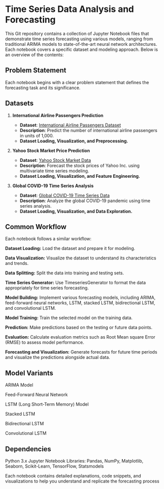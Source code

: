 # Time Series Data Analysis and Forecasting

This Git repository contains a collection of Jupyter Notebook files that demonstrate time series forecasting using various models, ranging from traditional ARIMA models to state-of-the-art neural network architectures. Each notebook covers a specific dataset and modeling approach. Below is an overview of the contents:

## Problem Statement
Each notebook begins with a clear problem statement that defines the forecasting task and its significance.

## Datasets
1. **International Airline Passengers Prediction**
   - **Dataset**: [International Airline Passengers Dataset](https://www.kaggle.com/datasets/rakannimer/air-passengers)
   - **Description**: Predict the number of international airline passengers in units of 1,000.
   - **Dataset Loading, Visualization, and Preprocessing.**

2. **Yahoo Stock Market Price Prediction**
   - **Dataset**: [Yahoo Stock Market Data](https://finance.yahoo.com/quote/GE/history/)
   - **Description**: Forecast the stock prices of Yahoo Inc. using multivariate time series modeling.
   - **Dataset Loading, Visualization, and Feature Engineering.**

3. **Global COVID-19 Time Series Analysis**
   - **Dataset**: [Global COVID-19 Time Series Data](https://github.com/CSSEGISandData/COVID-19/blob/master/csse_covid_19_data/csse_covid_19_time_series/time_series_covid19_confirmed_global.csv)
   - **Description**: Analyze the global COVID-19 pandemic using time series analysis.
   - **Dataset Loading, Visualization, and Data Exploration.**


## Common Workflow
Each notebook follows a similar workflow:

**Dataset Loading:** Load the dataset and prepare it for modeling.

**Data Visualization:** Visualize the dataset to understand its characteristics and trends.

**Data Splitting:** Split the data into training and testing sets.

**Time Series Generator:** Use TimeseriesGenerator to format the data appropriately for time series forecasting.

**Model Building:** Implement various forecasting models, including ARIMA, feed-forward neural networks, LSTM, stacked LSTM, bidirectional LSTM, and convolutional LSTM.

**Model Training:** Train the selected model on the training data.

**Prediction:** Make predictions based on the testing or future data points.

**Evaluation:** Calculate evaluation metrics such as Root Mean square Error (RMSE) to assess model performance.

**Forecasting and Visualization:** Generate forecasts for future time periods and visualize the predictions alongside actual data.

## Model Variants

ARIMA Model

Feed-Forward Neural Network

LSTM (Long Short-Term Memory) Model

Stacked LSTM

Bidirectional LSTM

Convolutional LSTM

## Dependencies

Python 3.x
Jupyter Notebook
Libraries: Pandas, NumPy, Matplotlib, Seaborn, Scikit-Learn, TensorFlow, Statsmodels

Each notebook contains detailed explanations, code snippets, and visualizations to help you understand and replicate the forecasting process
